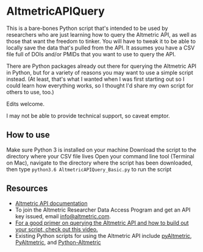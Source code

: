 # AltmetricAPIQuery

This is a bare-bones Python script that's intended to be used by researchers who
are just learning how to query the Altmetric API, as well as those that want the freedom to tinker. You will have to
tweak it to be able to locally save the data that's pulled from the API. It assumes you have a CSV file
full of DOIs and/or PMIDs that you want to use to query the API.

There are Python packages already out there for querying the Altmetric
API in Python, but for a variety of reasons you may want to use a simple script instead. (At least,
that's what I wanted when I was first starting out so I could learn how everything works, so I thought I'd share my own script for others to use, too.)

Edits welcome.

I may not be able to provide technical support, so caveat emptor.

## How to use

Make sure Python 3 is installed on your machine
Download the script to the directory where your CSV file lives
Open your command line tool (Terminal on Mac), navigate to the directory where the script has been downloaded, then
type ```python3.6 AltmetricAPIQuery_Basic.py``` to run the script

## Resources

* [Altmetric API documentation](https://api.altmetric.com)
* To join the Altmetric Researcher Data Access Program and get an API key issued, email info@altmetric.com.
* [For a good primer on querying the Altmetric API and how to build out your script, check out this video.](https://www.youtube.com/watch?v=k981sK4ODWI)
* Existing Python scripts for using the Altmetric API include [pyAltmetric](https://github.com/wearp/pyAltmetric), [PyAltmetric](https://github.com/CenterForOpenScience/PyAltmetric), and [Python-Altmetric](https://github.com/lnielsen/python-altmetric)
